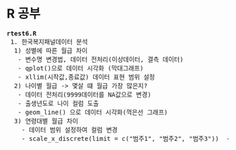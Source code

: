 # R 공부

<pre>
<b>rtest6.R</b>
 1. 한국복지패널데이터 분석
  1) 성별에 따른 월급 차이
   - 변수명 변경법, 데이터 전처리(이상데이터, 결측 데이터) 
   - qplot()으로 데이터 시각화 (막대그래프)
   - xllim(시작값,종료값) 데이터 표현 범위 설정
  2) 나이별 월급 -> 몇살 떄 월급 가장 많은지?
   - 데이터 전처리(9999데이터를 NA값으로 변경)
   - 출생년도로 나이 컬럼 도출
   - geom_line() 으로 데이터 시각화(꺽은선 그래프)
  3) 연령대별 월급 차이
    - 데이터 범위 설정하여 컬럼 변경
    - scale_x_discrete(limit = c("범주1", "범주2", "범주3"))  -> 데이터 범주 순서 변경
    
 
  </pre>
  
  
